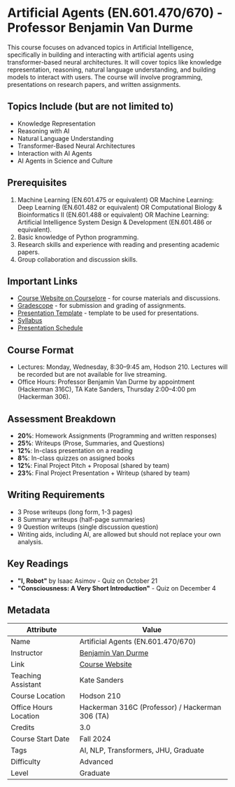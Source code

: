 # Artificial Agents (EN.601.470/670) - Professor Benjamin Van Durme

This course focuses on advanced topics in Artificial Intelligence, specifically in building and interacting with artificial agents using transformer-based neural architectures. It will cover topics like knowledge representation, reasoning, natural language understanding, and building models to interact with users. The course will involve programming, presentations on research papers, and written assignments.

## Topics Include (but are not limited to)

- Knowledge Representation
- Reasoning with AI
- Natural Language Understanding
- Transformer-Based Neural Architectures
- Interaction with AI Agents
- AI Agents in Science and Culture

## Prerequisites

1. Machine Learning (EN.601.475 or equivalent) OR Machine Learning: Deep Learning (EN.601.482 or equivalent) OR Computational Biology & Bioinformatics II (EN.601.488 or equivalent) OR Machine Learning: Artificial Intelligence System Design & Development (EN.601.486 or equivalent).
2. Basic knowledge of Python programming.
3. Research skills and experience with reading and presenting academic papers.
4. Group collaboration and discussion skills.

## Important Links

- [Course Website on Courselore](https://courselore.org/courses/6761788125/invitations/0381403113) - for course materials and discussions.
- [Gradescope](https://www.gradescope.com/courses/815514) - for submission and grading of assignments.
- [Presentation Template](template_ppt.pptx) - template to be used for presentations.
- [Syllabus](https://livejohnshopkins-my.sharepoint.com/:w:/g/personal/bvandur1_jh_edu/EUgvIpgSb5dJg9HZqH0P6bcBK0h-bIISRZg5C0MiDsBkzw?e=5ASDg1&CID=a536373b-fed6-8b17-b4f1-d05cb28f41f6&clickParams=eyJYLUFwcE5hbWUiOiJNaWNyb3NvZnQgT3V0bG9vayBXZWIgQXBwIiwiWC1BcHBWZXJzaW9uIjoiMjAyNDA4MjIwNTcuMDkiLCJPUyI6IldpbmRvd3MgMTEifQ%3D%3D)
- [Presentation Schedule](https://livejohnshopkins-my.sharepoint.com/:x:/g/personal/bvandur1_jh_edu/EU7jxAp3GWBDhBOz2OD_xvoBVlVkjmxD4tMwMBexHaThuQ?CID=b875d2b7-a9b0-980e-c947-15eb82754eb5&clickParams=eyJYLUFwcE5hbWUiOiJNaWNyb3NvZnQgT3V0bG9vayBXZWIgQXBwIiwiWC1BcHBWZXJzaW9uIjoiMjAyNDA4MjIwNTcuMDkiLCJPUyI6IldpbmRvd3MgMTEifQ%3D%3D)
  
## Course Format

- Lectures: Monday, Wednesday, 8:30–9:45 am, Hodson 210. Lectures will be recorded but are not available for live streaming.
- Office Hours: Professor Benjamin Van Durme by appointment (Hackerman 316C), TA Kate Sanders, Thursday 2:00–4:00 pm (Hackerman 306).

## Assessment Breakdown

- **20%**: Homework Assignments (Programming and written responses)
- **25%**: Writeups (Prose, Summaries, and Questions)
- **12%**: In-class presentation on a reading
- **8%**: In-class quizzes on assigned books
- **12%**: Final Project Pitch + Proposal (shared by team)
- **23%**: Final Project Presentation + Writeup (shared by team)

## Writing Requirements

- 3 Prose writeups (long form, 1-3 pages)
- 8 Summary writeups (half-page summaries)
- 9 Question writeups (single discussion question)
- Writing aids, including AI, are allowed but should not replace your own analysis.

## Key Readings

- **"I, Robot"** by Isaac Asimov - Quiz on October 21
- **"Consciousness: A Very Short Introduction"** - Quiz on December 4

## Metadata

| Attribute             | Value                                                 |
|-----------------------|------------------------------------------------------ |
| Name                  | Artificial Agents (EN.601.470/670)                    |
| Instructor            | [Benjamin Van Durme](www.cs.jhu.edu/~vandurme)        |
| Link                  | [Course Website](https://courselore.org/courses/6761788125/invitations/0381403113) |
| Teaching Assistant    | Kate Sanders                                          |
| Course Location       | Hodson 210                                            |
| Office Hours Location | Hackerman 316C (Professor) / Hackerman 306 (TA)       |
| Credits               | 3.0                                                   |
| Course Start Date     | Fall 2024                                             |
| Tags                  | AI, NLP, Transformers, JHU, Graduate                  |
| Difficulty            | Advanced                                              |
| Level                 | Graduate                                              |
